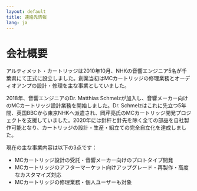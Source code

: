```yaml
---
layout: default
title: 連絡先情報
lang: ja
---
```


# 会社概要

アルティメット・カートリッジは2010年10月、NHKの音響エンジニア5名が千葉県にて正式に設立しました。創業当初はMCカートリッジの修理業務とオーディオアンプの設計・修理を主な事業としていました。

2018年、音響エンジニアのDr. Matthias Schmelzが加入し、音響メーカー向けのMCカートリッジ設計業務を開始しました。Dr. Schmelzはこれに先立つ5年間、英国BBCから東京NHKへ派遣され、岡芹亮氏のMCカートリッジ開発プロジェクトを支援していました。2020年には針杆と針先を除く全ての部品を自社製作可能となり、カートリッジの設計・生産・組立ての完全自立化を達成しました。

現在の主な事業内容は以下の3点です：

- MCカートリッジ設計の受託・音響メーカー向けのプロトタイプ開発  
- MCカートリッジのアフターマーケット向けアップグレード・再製作・高度なカスタマイズ対応  
- MCカートリッジの修理業務・個人ユーザーも対象
